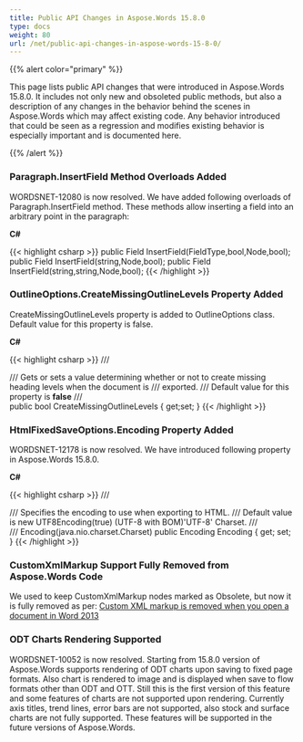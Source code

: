```yaml
---
title: Public API Changes in Aspose.Words 15.8.0
type: docs
weight: 80
url: /net/public-api-changes-in-aspose-words-15-8-0/
---
```


{{% alert color="primary" %}} 

This page lists public API changes that were introduced in Aspose.Words 15.8.0. It includes not only new and obsoleted public methods, but also a description of any changes in the behavior behind the scenes in Aspose.Words which may affect existing code. Any behavior introduced that could be seen as a regression and modifies existing behavior is especially important and is documented here.

{{% /alert %}} 
### **Paragraph.InsertField Method Overloads Added**
WORDSNET-12080 is now resolved. We have added following overloads of Paragraph.InsertField method. These methods allow inserting a field into an arbitrary point in the paragraph:

**C#**

{{< highlight csharp >}}
public Field InsertField(FieldType,bool,Node,bool);
public Field InsertField(string,Node,bool);
public Field InsertField(string,string,Node,bool);
{{< /highlight >}}
### **OutlineOptions.CreateMissingOutlineLevels Property Added**
CreateMissingOutlineLevels property is added to OutlineOptions class. Default value for this property is false.

**C#**

{{< highlight csharp >}}
/// <summary>
/// <para>Gets or sets a value determining whether or not to create missing heading levels when the document is
/// exported.</para>
/// <para>Default value for this property is <b>false</b></para>
/// </summary>
public bool CreateMissingOutlineLevels { get;set; }
{{< /highlight >}}
### **HtmlFixedSaveOptions.Encoding Property Added**
WORDSNET-12178 is now resolved. We have introduced following property in Aspose.Words 15.8.0.

**C#**

{{< highlight csharp >}}
/// <summary>
/// Specifies the encoding to use when exporting to HTML.
/// Default value is <ms><c>new UTF8Encoding(true)</c> (UTF-8 with BOM)</ms><java>'UTF-8' Charset</java>.
/// </summary>
/// <javaName>Encoding(java.nio.charset.Charset)</javaName>
public Encoding Encoding { get; set; }
{{< /highlight >}}
### **CustomXmlMarkup Support Fully Removed from Aspose.Words Code**
We used to keep CustomXmlMarkup nodes marked as Obsolete, but now it is fully removed as per:
[Custom XML markup is removed when you open a document in Word 2013](http://support.microsoft.com/kb/2761189)
### **ODT Charts Rendering Supported**
WORDSNET-10052 is now resolved. Starting from 15.8.0 version of Aspose.Words supports rendering of ODT charts upon saving to fixed page formats. Also chart is rendered to image and is displayed when save to flow formats other than ODT and OTT. Still this is the first version of this feature and some features of charts are not supported upon rendering. Currently axis titles, trend lines, error bars are not supported, also stock and surface charts are not fully supported. These features will be supported in the future versions of Aspose.Words.
